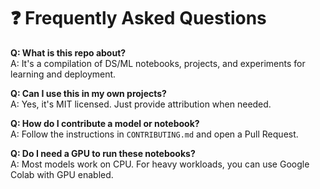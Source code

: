 # ❓ Frequently Asked Questions

**Q: What is this repo about?**  
A: It's a compilation of DS/ML notebooks, projects, and experiments for learning and deployment.

**Q: Can I use this in my own projects?**  
A: Yes, it's MIT licensed. Just provide attribution when needed.

**Q: How do I contribute a model or notebook?**  
A: Follow the instructions in `CONTRIBUTING.md` and open a Pull Request.

**Q: Do I need a GPU to run these notebooks?**  
A: Most models work on CPU. For heavy workloads, you can use Google Colab with GPU enabled.
